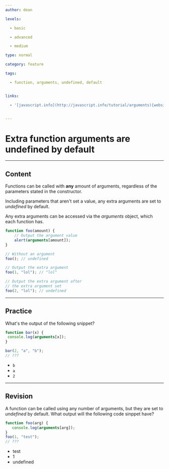 ```yaml
---
author: dean

levels:

  - basic

  - advanced

  - medium

type: normal

category: feature

tags:

  - function, arguments, undefined, default


links:

  - '[javascript.info](http://javascript.info/tutorial/arguments){website}'


---
```


# Extra function arguments are undefined by default

---
## Content

Functions can be called with **any** amount of arguments, regardless of the parameters stated in the constructor.

Including parameters that aren't set a value, any extra arguments are set to *undefined* by default.

Any extra arguments can be accessed via the *arguments* object, which each function has.

```javascript
function foo(amount) {
    // Output the argument value
    alert(arguments[amount]);
}

// Without an argument
foo(); // undefined

// Output the extra argument
foo(1, "lol"); // "lol"

// Output the extra argument after
// the extra argument set
foo(2, "lol"); // undefined
```

---
## Practice

What's the output of the following snippet?
```javascript
function bar(x) {
 console.log(arguments[x]);
}

bar(2, "a", "b");
// ???
```

* `b`
* `a`
* `2`

---
## Revision

A function can be called using any number of arguments, but they are set to *undefined* by default. What output will the following code sinppet have?
```javascript
function foo(arg) {
   console.log(arguments[arg]);
}
foo(1, "test");
// ???
```

* test
* 1
* undefined

